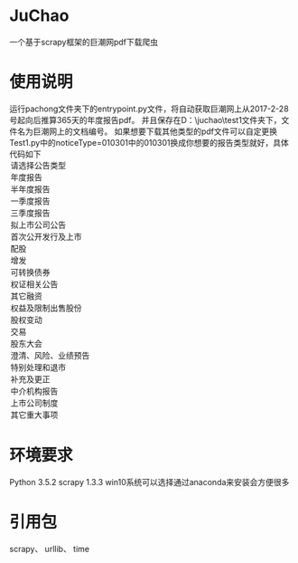 # JuChao
一个基于scrapy框架的巨潮网pdf下载爬虫
# 使用说明
运行pachong文件夹下的entrypoint.py文件，将自动获取巨潮网上从2017-2-28号起向后推算365天的年度报告pdf。
并且保存在D：\juchao\test1文件夹下，文件名为巨潮网上的文档编号。
如果想要下载其他类型的pdf文件可以自定更换Test1.py中的noticeType=010301中的010301换成你想要的报告类型就好，具体代码如下
                  <option value="" >请选择公告类型</option>
                  <option value="010301" >年度报告</option>
                  <option value="010303" >半年度报告</option>
                  <option value="010305" >一季度报告</option>
                  <option value="010307" >三季度报告</option>
                  <option value="010116" >拟上市公司公告</option>
                  <option value="0102" >首次公开发行及上市</option>
                  <option value="0105" >配股</option>
                  <option value="0107" >增发</option>
                  <option value="0109" >可转换债券</option>
                  <option value="0110" >权证相关公告</option>
                  <option value="0111" >其它融资</option>
                  <option value="0113"  title="权益分派及限制出售股份上市">权益及限制出售股份</option>
                  <option value="0115" >股权变动</option>
                  <option value="0117" >交易</option>
                  <option value="0119" >股东大会</option>
                  <option value="0121"  title="澄清、风险提示、业绩预告事项">澄清、风险、业绩预告</option>
                  <option value="0125" >特别处理和退市</option>
                  <option value="0127" >补充及更正</option>
                  <option value="0129" >中介机构报告</option>
                  <option value="0131" >上市公司制度</option>
                  <option value="0123" >其它重大事项</option>
# 环境要求
Python 3.5.2
scrapy 1.3.3
win10系统可以选择通过anaconda来安装会方便很多
# 引用包
scrapy、
urllib、
time
